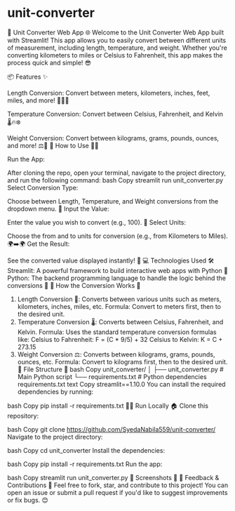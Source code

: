 # unit-converter

🧮 Unit Converter Web App 🌐
Welcome to the Unit Converter Web App built with Streamlit! This app allows you to easily convert between different units of measurement, including length, temperature, and weight. Whether you're converting kilometers to miles or Celsius to Fahrenheit, this app makes the process quick and simple! 😎

📦 Features ✨

Length Conversion: Convert between meters, kilometers, inches, feet, miles, and more! 🏃‍♂️📏

Temperature Conversion: Convert between Celsius, Fahrenheit, and Kelvin 🌡️🔥❄️

Weight Conversion: Convert between kilograms, grams, pounds, ounces, and more! ⚖️💪
🚀 How to Use 🧑‍💻

Run the App:

After cloning the repo, open your terminal, navigate to the project directory, and run the following command:
bash
Copy
streamlit run unit_converter.py
Select Conversion Type:

Choose between Length, Temperature, and Weight conversions from the dropdown menu. 🔽
Input the Value:

Enter the value you wish to convert (e.g., 100). 🔢
Select Units:

Choose the from and to units for conversion (e.g., from Kilometers to Miles). 🌍➡️🌍
Get the Result:

See the converted value displayed instantly! 🎉
💻 Technologies Used 🛠️
Streamlit: A powerful framework to build interactive web apps with Python 🚀
Python: The backend programming language to handle the logic behind the conversions 🐍
📝 How the Conversion Works 🔄
1. Length Conversion 📏:
Converts between various units such as meters, kilometers, inches, miles, etc.
Formula: Convert to meters first, then to the desired unit.
2. Temperature Conversion 🌡️:
Converts between Celsius, Fahrenheit, and Kelvin.
Formula: Uses the standard temperature conversion formulas like:
Celsius to Fahrenheit: F = (C * 9/5) + 32
Celsius to Kelvin: K = C + 273.15
3. Weight Conversion ⚖️:
Converts between kilograms, grams, pounds, ounces, etc.
Formula: Convert to kilograms first, then to the desired unit.
📂 File Structure 📁
bash
Copy
unit_converter/
│
├── unit_converter.py        # Main Python script
└── requirements.txt         # Python dependencies
requirements.txt
text
Copy
streamlit==1.10.0
You can install the required dependencies by running:

bash
Copy
pip install -r requirements.txt
👨‍💻 Run Locally 🏠
Clone this repository:

bash
Copy
git clone https://github.com/SyedaNabila559/unit-converter/
Navigate to the project directory:

bash
Copy
cd unit_converter
Install the dependencies:

bash
Copy
pip install -r requirements.txt
Run the app:

bash
Copy
streamlit run unit_converter.py
🎨 Screenshots 📸
💬 Feedback & Contributions 🤝
Feel free to fork, star, and contribute to this project! You can open an issue or submit a pull request if you'd like to suggest improvements or fix bugs. 😊
